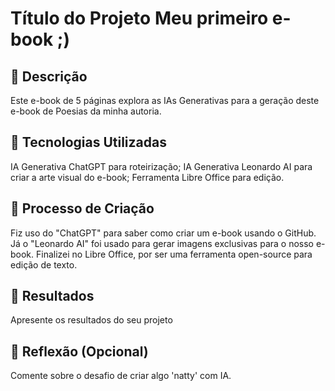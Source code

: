 # Título do Projeto Meu primeiro e-book ;)

## 📒 Descrição
Este e-book de 5 páginas explora as IAs Generativas para a geração deste e-book de Poesias da minha autoria.

## 🤖 Tecnologias Utilizadas

IA Generativa ChatGPT para roteirização;
IA Generativa Leonardo AI para criar a arte visual do e-book;
Ferramenta Libre Office para edição.

## 🧐 Processo de Criação
Fiz uso do "ChatGPT" para saber como criar um e-book usando o GitHub. Já o "Leonardo AI" foi usado para gerar imagens exclusivas para o nosso e-book. Finalizei no Libre Office, por ser uma ferramenta open-source para edição de texto.

## 🚀 Resultados
Apresente os resultados do seu projeto

## 💭 Reflexão (Opcional)
Comente sobre o desafio de criar algo 'natty' com IA.
